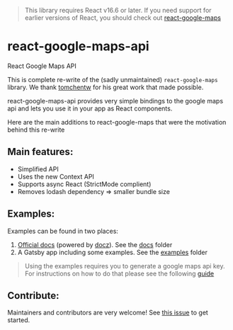 > This library requires React v16.6 or later. If you need support for earlier versions of React, you should check out [react-google-maps](https://github.com/tomchentw/react-google-maps)

# react-google-maps-api

React Google Maps API

This is complete re-write of the (sadly unmaintained) ```react-google-maps``` library. We thank [tomchentw](https://github.com/tomchentw/) for his great work that made possible.

react-google-maps-api provides very simple bindings to the google maps api and lets you use it in your app as React components.

Here are the main additions to react-google-maps that were the motivation behind this re-write

## Main features:

- Simplified API
- Uses the new Context API
- Supports async React (StrictMode complient)
- Removes lodash dependency => smaller bundle size

## Examples:

Examples can be found in two places:

1. [Official docs](https://react-google-maps-api.netlify.com) (powered by [docz](https://github.com/pedronauck/docz)). See the [docs](https://github.com/JustFly1984/react-google-maps-api/tree/master/src/docs) folder
2. A Gatsby app including some examples. See the [examples](https://github.com/JustFly1984/react-google-maps-api/tree/master/examples/react-google-maps-api-gatsby/src/examples) folder

> Using the examples requires you to generate a google maps api key. For instructions on how to do that please see the following [guide](https://developers.google.com/maps/documentation/embed/get-api-key)

## Contribute:

Maintainers and contributors are very welcome! See [this issue](https://github.com/JustFly1984/react-google-maps-api/issues/18) to get started.

